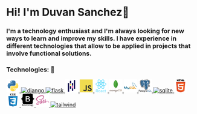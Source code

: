# Hi! I'm Duvan Sanchez🤝
<h3 align="left">I'm a technology enthusiast and I'm always looking for new ways to learn and improve my skills. I have experience in different technologies that allow to be applied in projects that involve functional solutions.</h3>

<h3 align="left">Technologies: 🤖</h3>
<a href="https://www.python.org" target="_blank" rel="noreferrer" > 
        <img
        src="https://raw.githubusercontent.com/devicons/devicon/master/icons/python/python-original.svg"
        alt="python" 
        width="35" 
        height="35" 
        /> 
    </a>
    <a href="https://www.djangoproject.com/" target="_blank"
    rel="noreferrer"> <img src="https://cdn.worldvectorlogo.com/logos/django.svg" alt="django" width="35"
        height="35" /> </a>
    <a href="https://flask.palletsprojects.com/" target="_blank" rel="noreferrer"> <img
            src="https://www.vectorlogo.zone/logos/pocoo_flask/pocoo_flask-icon.svg" alt="flask" width="35" height="35" />
    </a>
    <a href="https://pandas.pydata.org/" target="_blank"
    rel="noreferrer"> <img
        src="https://raw.githubusercontent.com/devicons/devicon/2ae2a900d2f041da66e950e4d48052658d850630/icons/pandas/pandas-original.svg"
        alt="pandas" width="35" height="35" /> </a> 
    <a href="https://developer.mozilla.org/en-US/docs/Web/JavaScript"
        target="_blank" rel="noreferrer"> <img
            src="https://raw.githubusercontent.com/devicons/devicon/master/icons/javascript/javascript-original.svg"
            alt="javascript" width="35" height="35" /> </a>
    <a href="https://reactjs.org/" target="_blank" rel="noreferrer">
        <img src="https://raw.githubusercontent.com/devicons/devicon/master/icons/react/react-original-wordmark.svg"
            alt="react" width="35" height="35" /> </a>
    <a href="https://www.mongodb.com/" target="_blank"
        rel="noreferrer"> <img
            src="https://raw.githubusercontent.com/devicons/devicon/master/icons/mongodb/mongodb-original-wordmark.svg"
            alt="mongodb" width="35" height="35" /> </a>
    <a href="https://www.mysql.com/" target="_blank"
        rel="noreferrer"> <img
            src="https://raw.githubusercontent.com/devicons/devicon/master/icons/mysql/mysql-original-wordmark.svg"
            alt="mysql" width="35" height="35" /> </a>
    <a href="https://www.postgresql.org" target="_blank"
        rel="noreferrer"> <img
            src="https://raw.githubusercontent.com/devicons/devicon/master/icons/postgresql/postgresql-original-wordmark.svg"
            alt="postgresql" width="35" height="35" /> </a> 
    <a href="https://www.sqlite.org/" target="_blank" rel="noreferrer"> <img
            src="https://www.vectorlogo.zone/logos/sqlite/sqlite-icon.svg" alt="sqlite" width="35" height="35" /> 
    </a>        
    <a href="https://www.w3.org/html/" target="_blank" rel="noreferrer"> <img
        src="https://raw.githubusercontent.com/devicons/devicon/master/icons/html5/html5-original-wordmark.svg"
        alt="html5" width="35" height="35" /> </a> 
    <a href="https://www.w3schools.com/css/" target="_blank" rel="noreferrer"> <img
            src="https://raw.githubusercontent.com/devicons/devicon/master/icons/css3/css3-original-wordmark.svg"
            alt="css3" width="35" height="35" /> </a>     
    <a href="https://getbootstrap.com" target="_blank" rel="noreferrer"> 
    <img
            src="https://raw.githubusercontent.com/devicons/devicon/master/icons/bootstrap/bootstrap-plain-wordmark.svg"
            alt="bootstrap" width="35" height="35" /> </a>
    <a href="https://sass-lang.com" target="_blank" rel="noreferrer">    
        <img src="https://raw.githubusercontent.com/devicons/devicon/master/icons/sass/sass-original.svg" alt="sass"
            width="35" height="35" /> </a>
    <a href="https://tailwindcss.com/" target="_blank" rel="noreferrer"> <img
            src="https://www.vectorlogo.zone/logos/tailwindcss/tailwindcss-icon.svg" alt="tailwind" width="35"
            height="35" /> </a>
</p>
